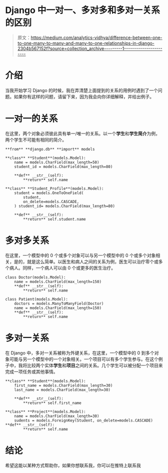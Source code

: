 # Django 中一对一、多对多和多对一关系的区别

> 原文：<https://medium.com/analytics-vidhya/difference-between-one-to-one-many-to-many-and-many-to-one-relationships-in-django-2304b567152f?source=collection_archive---------1----------------------->

# 介绍

当我开始学习 Django 的时候，我在弄清楚上面提到的关系的用例时遇到了一个问题。如果你有这样的问题，请留下来，因为我会向你详细解释，并给出例子。

# 一对一的关系

在这里，两个对象必须彼此具有单一/唯一的关系。以一个**学生**和**学生简介**为例，两个学生不可能有相同的简介。

```
**from** **django.db** **import** models

**class** **Student**(models.Model):
    name = models.CharField(max_length=50)
    student_id = models.CharField(max_length=80)

    **def** __str__(self):
        **return** self.name

**class** **Student_Profile**(models.Model):
    student = models.OneToOneField(
        student,
        on_delete=models.CASCADE,
    ) student_id= models.CharField(max_length=80)

    **def** __str__(self):
        **return** self.student.name
```

# 多对多关系

在这里，一个模型中的 0 个或多个对象可以与另一个模型中的 0 个或多个对象相关，是的，就是这么简单。以医生和病人之间的关系为例，医生可以治疗零个或多个病人。同样，一个病人可以由 0 个或更多的医生治疗。

```
class Doctor(models.Model):
    name = models.CharField(max_length=150)  
    **def** __str__(self):
        **return** self.name

class Patient(models.Model):
    doctors = models.ManyToManyField(Doctor)
    name = models.CharField(max_length=150)
    **def** __str__(self):
        **return** self.name
```

# 多对一关系

在 Django 中，多对一关系被称为外键关系，在这里，一个模型中的 0 到多个对象可能与另一个模型中的一个对象相关。一个项目可以有多个学生参与。在这个例子中，我将比较两个实体**学生**和**项目**之间的关系。几个学生可以被分配一个项目来完成一项任务或其他事情。

```
**class** **Student**(models.Model):
    first_name = models.CharField(max_length=30)
    last_name = models.CharField(max_length=30)

    **def** __str__(self):
        **return** self.first_name

**class** **Project**(models.Model):
    name = models.CharField(max_length=30)
    sudents = models.ForeignKey(Student, on_delete=models.CASCADE) **def** __str__(self):
        **return** self.name
```

# 结论

希望这能以某种方式帮助你，如果你想联系我，你可以在推特上联系我